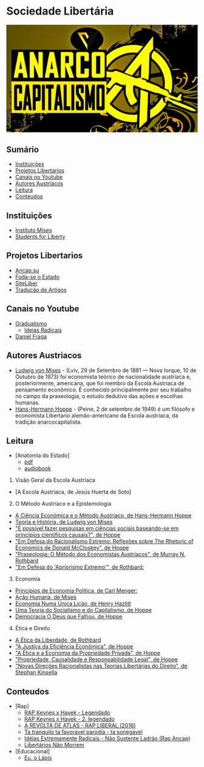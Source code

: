 # Sociedade Libertária

![Anarco-Capitalismo](media/logo_anarcocapitalismo.jpg)

## Sumário

- [Instituições](#instituicoes)
- [Projetos Libertarios](#projetos-libertarios)
- [Canais no Youtube](#canais-no-youtube)
- [Autores Austriacos](#autores)
- [Leitura](#leitura)
- [Conteudos](#conteudos)

## Instituições

- [Instituto Mises](https://www.mises.org.br/)
- [Students for Liberty](https://www.studentsforliberty.org/brasil/)

## Projetos Libertarios

- [Ancap.su](http://ancap.su)
- [Foda-se o Estado](http://foda-seoestado.com/)
- [SiteLiber](https://github.com/SiteLIBER/LiberMVC)
- [Tradução de Artigos](https://github.com/austrolibertario/from-en)

## Canais no Youtube

- [Gradualismo](https://pt.wikipedia.org/wiki/Gradualismo)
	- [Ideias Radicais](https://www.youtube.com/user/ideiasradicais)
- [Daniel Fraga](https://www.youtube.com/channel/UC-nr9CZ9LglgqMOqSSlzytg)

## Autores Austriacos

- [Ludwig von Mises](https://pt.wikipedia.org/wiki/Ludwig_von_Mises) -  (Lviv, 29 de Setembro de 1881 — Nova Iorque, 10 de Outubro de 1973) foi economista teórico de nacionalidade austríaca e, posteriormente, americana, que foi membro da Escola Austríaca de pensamento econômico. É conhecido principalmente por seu trabalho no campo da praxeologia, o estudo dedutivo das ações e escolhas humanas.
- [Hans-Hermann Hoppe](https://pt.wikipedia.org/wiki/Hans-Hermann_Hoppe) - (Peine, 2 de setembro de 1949) é um filósofo e economista Libertario alemão-americano da Escola austríaca, da tradição anarcocapitalista. 

## Leitura

- [Anatomia do Estado]
	- [pdf](https://www.mises.org.br/EbookDownload.aspx?file=69.pdf)
	- [audiobook](https://www.youtube.com/watch?v=XAjNVs3iwV8)


1. Visão Geral da Escola Austríaca
- [A Escola Austríaca, de Jesús Huerta de Soto]
2. O Método Austríaco e a Epistemologia
- [A Ciência Econômica e o Método Austríaco, de Hans-Hermann Hoppe](http://rothbardbrasil.com/a-ciencia-economica-e-o-metodo-austriaco-8/)
- [Teoria e História, de Ludwig von Mises](http://rothbardbrasil.com/teoria-e-historia-2/)
- ["É possível fazer pesquisas em ciências sociais baseando-se em princípios científicos causais?", de Hoppe](http://rothbardbrasil.com/e-possivel-fazer-pesquisas-em-ciencias-sociais-baseando-se-em-principios-cientificos-causais/)
- ["Em Defesa do Racionalismo Extremo: Reflexões sobre The Rhetoric of Economics de Donald McCloskey", de Hoppe](http://criticidadevoraz.blogspot.com.br/2015/07/em-defesa-do-racionalismo-extremo.html)
- ["Praxeologia: O Método dos Economistas Austríacos", de Murray N. Rothbard](http://rothbardbrasil.com/praxeologia-o-metodo-dos-economistas-austriacos/)
- ["Em Defesa do 'Apriorismo Extremo'", de Rothbard:](http://rothbardbrasil.com/em-defesa-do-apriorismo-extremo/)

3. Economia
- [Princípios de Economia Política, de Carl Menger:](http://portalconservador.com/livros/Carl-Menger-Principios-de-Economia-Politica.pdf)
- [Ação Humana, de Mises](http://rothbardbrasil.com/acao-humana-um-tratado-de-econom…/)
- [Economia Numa Única Lição, de Henry Hazlitt](http://rothbardbrasil.com/economia-numa-unica-licao/)
- [Uma Teoria do Socialismo e do Capitalismo, de Hoppe](http://rothbardbrasil.com/uma-teoria-do-socialismo-e-do-ca…/)
- [Democracia O Deus que Falhou, de Hoppe](http://rothbardbrasil.com/democracia-o-deus-que-falhou-2/)

4. Ética e Direito
- [A Ética da Liberdade, de Rothbard](http://rothbardbrasil.com/a-etica-da-liberdade/)
- ["A Justiça da Eficiência Econômica", de Hoppe](http://www.hanshoppe.com/wp-content/uploads/2015/02/A-Justiça-da-Eficiência-Econômica.pdf)
- ["A Ética e a Economia da Propriedade Privada", de Hoppe](http://rothbardbrasil.com/a-etica-e-a-economia-da-propriedade-privada/)
- ["Propriedade, Causalidade e Responsabilidade Legal", de Hoppe](http://rothbardbrasil.com/propriedade-causalidade-e-responsabilidade-legal/)
- ["Novas Direções Racionalistas nas Teorias Libertárias do Direito", de Stephan Kinsella](http://rothbardbrasil.com/novas-direcoes-racionalistas-nas-teorias-libertarias-do-direito/)

## Conteudos

- [Rap]
	- [RAP Keynes x Hayek - Legendado](https://www.youtube.com/watch?v=pd-Nl6_52s4)
	- [RAP Keynes x Hayek - 2. legendado](https://www.youtube.com/watch?v=Slp_6TZEI4I)
	- [A REVOLTA DE ATLAS - RAP LIBERAL (2016)](https://www.youtube.com/watch?v=xU9gLZDuOEI)
	- [Ta tranquilo ta favoravel parodia - ta sonegavel](https://www.youtube.com/watch?v=b-4HZ35scWQ)
	- [Idéias Extremamente Radicais - Não Sustente Ladrão (Rap Ancap)](https://www.youtube.com/watch?v=9aZUyStHrSw&list=PLjsBtyno9lP5har7r9ttSrZarICjPhTzT)
	- [Libertários Não Morrem](https://www.youtube.com/watch?v=bYkxMW0uWGE)
- [Educacional]
	- [Eu, o Lápis](https://www.youtube.com/watch?v=fQnG7AGHHFI)
	